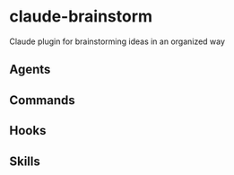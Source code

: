 # claude-brainstorm

Claude plugin for brainstorming ideas in an organized way

## Agents

## Commands

## Hooks

## Skills
